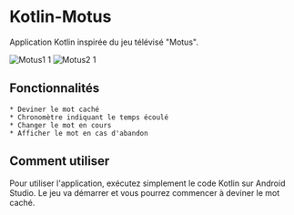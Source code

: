 # Kotlin-Motus

Application Kotlin inspirée du jeu télévisé "Motus".

![Motus1 1](https://user-images.githubusercontent.com/114108511/219881649-c9d20346-0828-4364-b7ba-6a04d0886a82.jpg)
![Motus2 1](https://user-images.githubusercontent.com/114108511/219881663-76be860f-32f8-4b49-8ab4-e2c3e4f3edc3.jpg)

## Fonctionnalités

    * Deviner le mot caché
    * Chronomètre indiquant le temps écoulé
    * Changer le mot en cours
    * Afficher le mot en cas d'abandon

## Comment utiliser

Pour utiliser l'application, exécutez simplement le code Kotlin sur Android Studio. 
Le jeu va démarrer et vous pourrez commencer à deviner le mot caché.

